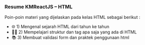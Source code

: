 <h3>Resume KMReactJS – HTML</h3>
<p>Poin-poin materi yang dijelaskan pada kelas HTML sebagai berikut :</p>
<ul>
  <li>🌐 1) Mengenal sejarah HTML dari tahun ke tahun</li>
  <li>👨‍💻 2) Mempelajari struktur dan tag apa saja yang ada di HTML</li>
  <li>📚 3) Membuat validasi form dan praktek penggunaan html</li>
</ul>
